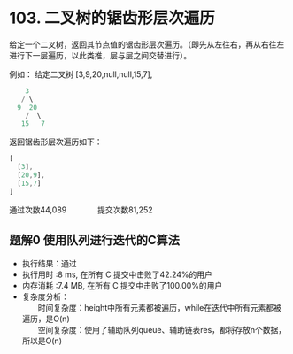 # 103. 二叉树的锯齿形层次遍历

给定一个二叉树，返回其节点值的锯齿形层次遍历。（即先从左往右，再从右往左进行下一层遍历，以此类推，层与层之间交替进行）。

例如：
给定二叉树 [3,9,20,null,null,15,7],

```a
    3
   / \
  9  20
    /  \
   15   7
```

返回锯齿形层次遍历如下：

```a
[
  [3],
  [20,9],
  [15,7]
]
```

通过次数44,089&emsp;&emsp;&emsp;&emsp;提交次数81,252

## 题解0 使用队列进行迭代的C算法

- 执行结果：通过
- 执行用时 :8 ms, 在所有 C 提交中击败了42.24%的用户
- 内存消耗 :7.4 MB, 在所有 C 提交中击败了100.00%的用户
- 复杂度分析：
<br/>&emsp;&emsp;时间复杂度：height中所有元素都被遍历，while在迭代中所有元素都被遍历，是O(n)
<br/>&emsp;&emsp;空间复杂度：使用了辅助队列queue、辅助链表res，都将存放n个数据，所以是O(n)
